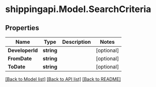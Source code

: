
# shippingapi.Model.SearchCriteria

## Properties

Name | Type | Description | Notes
------------ | ------------- | ------------- | -------------
**DeveloperId** | **string** |  | [optional] 
**FromDate** | **string** |  | [optional] 
**ToDate** | **string** |  | [optional] 

[[Back to Model list]](../README.md#documentation-for-models)
[[Back to API list]](../README.md#documentation-for-api-endpoints)
[[Back to README]](../README.md)

